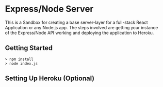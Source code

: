 # Express/Node Server
This is a Sandbox for creating a base server-layer for a full-stack React Application or any Node.js app. The steps involved are getting your instance of the Express/Node API working and deploying the application to Heroku.

## Getting Started
```
> npm install
> node index.js
```

## Setting Up Heroku (Optional)
